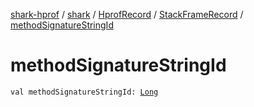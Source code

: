 [shark-hprof](../../../index.md) / [shark](../../index.md) / [HprofRecord](../index.md) / [StackFrameRecord](index.md) / [methodSignatureStringId](./method-signature-string-id.md)

# methodSignatureStringId

`val methodSignatureStringId: `[`Long`](https://kotlinlang.org/api/latest/jvm/stdlib/kotlin/-long/index.html)